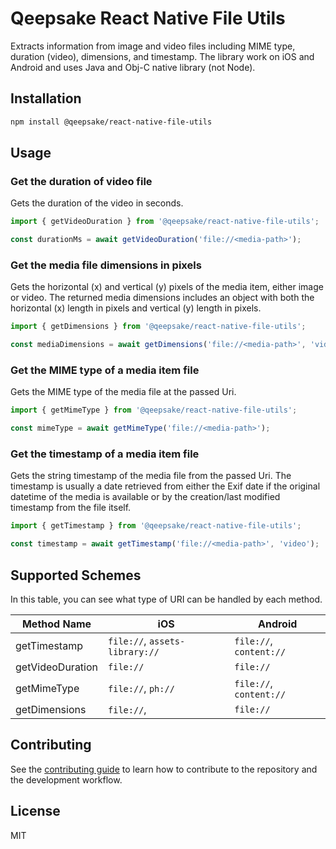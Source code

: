 # Qeepsake React Native File Utils

Extracts information from image and video files including MIME type, duration (video), dimensions, and timestamp. The library work on iOS and Android and uses Java and Obj-C native library (not Node).

## Installation

```sh
npm install @qeepsake/react-native-file-utils
```

## Usage

### Get the duration of video file

Gets the duration of the video in seconds.

```js
import { getVideoDuration } from '@qeepsake/react-native-file-utils';

const durationMs = await getVideoDuration('file://<media-path>');
```

### Get the media file dimensions in pixels

Gets the horizontal (x) and vertical (y) pixels of the media item, either image or video. The returned media dimensions includes an object with both the horizontal (x) length in pixels and vertical (y) length in pixels.

```js
import { getDimensions } from '@qeepsake/react-native-file-utils';

const mediaDimensions = await getDimensions('file://<media-path>', 'video');
```

### Get the MIME type of a media item file

Gets the MIME type of the media file at the passed Uri.

```js
import { getMimeType } from '@qeepsake/react-native-file-utils';

const mimeType = await getMimeType('file://<media-path>');
```

### Get the timestamp of a media item file

Gets the string timestamp of the media file from the passed Uri. The timestamp is usually a date retrieved
from either the Exif date if the original datetime of the media is available or by the creation/last modified
timestamp from the file itself.

```js
import { getTimestamp } from '@qeepsake/react-native-file-utils';

const timestamp = await getTimestamp('file://<media-path>', 'video');
```

## Supported Schemes

In this table, you can see what type of URI can be handled by each method.

| Method Name      | iOS                             | Android    |
| -----------      | ----------------------          | ---------- |
| getTimestamp     | `file://`, `assets-library://`  | `file://`, `content://`
| getVideoDuration | `file://`                       | `file://`
| getMimeType      | `file://`, `ph://`              | `file://`, `content://`
| getDimensions    | `file://`,                      | `file://`
## Contributing

See the [contributing guide](CONTRIBUTING.md) to learn how to contribute to the repository and the development workflow.

## License

MIT
